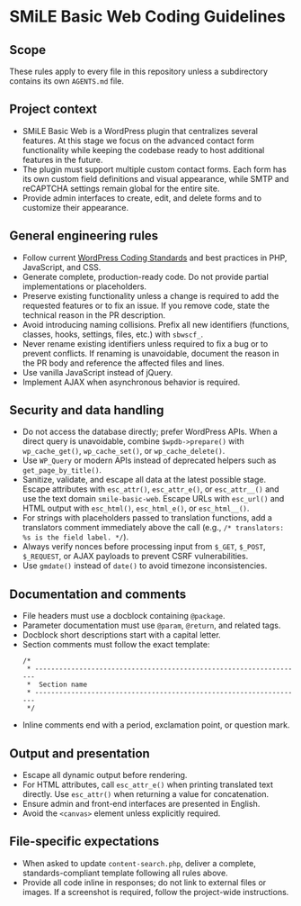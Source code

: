 # SMiLE Basic Web Coding Guidelines

## Scope
These rules apply to every file in this repository unless a subdirectory contains its own `AGENTS.md` file.

## Project context
- SMiLE Basic Web is a WordPress plugin that centralizes several features. At this stage we focus on the advanced contact form functionality while keeping the codebase ready to host additional features in the future.
- The plugin must support multiple custom contact forms. Each form has its own custom field definitions and visual appearance, while SMTP and reCAPTCHA settings remain global for the entire site.
- Provide admin interfaces to create, edit, and delete forms and to customize their appearance.

## General engineering rules
- Follow current [WordPress Coding Standards](https://developer.wordpress.org/coding-standards/) and best practices in PHP, JavaScript, and CSS.
- Generate complete, production-ready code. Do not provide partial implementations or placeholders.
- Preserve existing functionality unless a change is required to add the requested features or to fix an issue. If you remove code, state the technical reason in the PR description.
- Avoid introducing naming collisions. Prefix all new identifiers (functions, classes, hooks, settings, files, etc.) with `sbwscf_`.
- Never rename existing identifiers unless required to fix a bug or to prevent conflicts. If renaming is unavoidable, document the reason in the PR body and reference the affected files and lines.
- Use vanilla JavaScript instead of jQuery.
- Implement AJAX when asynchronous behavior is required.

## Security and data handling
- Do not access the database directly; prefer WordPress APIs. When a direct query is unavoidable, combine `$wpdb->prepare()` with `wp_cache_get()`, `wp_cache_set()`, or `wp_cache_delete()`.
- Use `WP_Query` or modern APIs instead of deprecated helpers such as `get_page_by_title()`.
- Sanitize, validate, and escape all data at the latest possible stage. Escape attributes with `esc_attr()`, `esc_attr_e()`, or `esc_attr__()` and use the text domain `smile-basic-web`. Escape URLs with `esc_url()` and HTML output with `esc_html()`, `esc_html_e()`, or `esc_html__()`.
- For strings with placeholders passed to translation functions, add a translators comment immediately above the call (e.g., `/* translators: %s is the field label. */`).
- Always verify nonces before processing input from `$_GET`, `$_POST`, `$_REQUEST`, or AJAX payloads to prevent CSRF vulnerabilities.
- Use `gmdate()` instead of `date()` to avoid timezone inconsistencies.

## Documentation and comments
- File headers must use a docblock containing `@package`.
- Parameter documentation must use `@param`, `@return`, and related tags.
- Docblock short descriptions start with a capital letter.
- Section comments must follow the exact template:
  ```
  /*
   * -------------------------------------------------------------------
   *  Section name
   * -------------------------------------------------------------------
   */
  ```
- Inline comments end with a period, exclamation point, or question mark.

## Output and presentation
- Escape all dynamic output before rendering.
- For HTML attributes, call `esc_attr_e()` when printing translated text directly. Use `esc_attr()` when returning a value for concatenation.
- Ensure admin and front-end interfaces are presented in English.
- Avoid the `<canvas>` element unless explicitly required.

## File-specific expectations
- When asked to update `content-search.php`, deliver a complete, standards-compliant template following all rules above.
- Provide all code inline in responses; do not link to external files or images. If a screenshot is required, follow the project-wide instructions.

